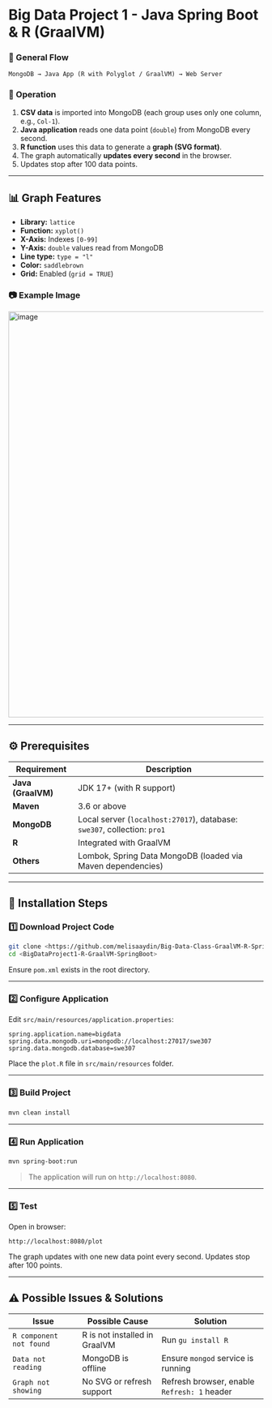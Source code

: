 # Big Data Project 1 - Java Spring Boot & R (GraalVM)

### 🧩 General Flow

```
MongoDB → Java App (R with Polyglot / GraalVM) → Web Server
```

### 🚀 Operation

1. **CSV data** is imported into MongoDB (each group uses only one column, e.g., `Col-1`).
2. **Java application** reads one data point (`double`) from MongoDB every second.
3. **R function** uses this data to generate a **graph (SVG format)**.
4. The graph automatically **updates every second** in the browser.
5. Updates stop after 100 data points.

---

## 📊 Graph Features

* **Library:** `lattice`
* **Function:** `xyplot()`
* **X-Axis:** Indexes `[0-99]`
* **Y-Axis:** `double` values read from MongoDB
* **Line type:** `type = "l"`
* **Color:** `saddlebrown`
* **Grid:** Enabled (`grid = TRUE`)

### 📷 Example Image

<img width="911" height="801" alt="image" src="https://github.com/user-attachments/assets/6ed8c073-b527-453e-8306-8c1a13304477" />

---

## ⚙️ Prerequisites

| Requirement        | Description                                                              |
| ------------------ | ------------------------------------------------------------------------ |
| **Java (GraalVM)** | JDK 17+ (with R support)                                                 |
| **Maven**          | 3.6 or above                                                             |
| **MongoDB**        | Local server (`localhost:27017`), database: `swe307`, collection: `pro1` |
| **R**              | Integrated with GraalVM                                                  |
| **Others**         | Lombok, Spring Data MongoDB (loaded via Maven dependencies)              |

---

## 🧱 Installation Steps

### 1️⃣ Download Project Code

```bash
git clone <https://github.com/melisaaydin/Big-Data-Class-GraalVM-R-SpringBoot-Project1.git>
cd <BigDataProject1-R-GraalVM-SpringBoot>
```

Ensure `pom.xml` exists in the root directory.

---

### 2️⃣ Configure Application

Edit `src/main/resources/application.properties`:

```properties
spring.application.name=bigdata
spring.data.mongodb.uri=mongodb://localhost:27017/swe307
spring.data.mongodb.database=swe307
```

Place the `plot.R` file in `src/main/resources` folder.

---

### 3️⃣ Build Project

```bash
mvn clean install
```

---

### 4️⃣ Run Application

```bash
mvn spring-boot:run
```

> The application will run on `http://localhost:8080`.

---

### 5️⃣ Test

Open in browser:

```
http://localhost:8080/plot
```

The graph updates with one new data point every second. Updates stop after 100 points.

---

## ⚠️ Possible Issues & Solutions

| Issue                   | Possible Cause                | Solution                                    |
| ----------------------- | ----------------------------- | ------------------------------------------- |
| `R component not found` | R is not installed in GraalVM | Run `gu install R`                          |
| `Data not reading`      | MongoDB is offline            | Ensure `mongod` service is running          |
| `Graph not showing`     | No SVG or refresh support     | Refresh browser, enable `Refresh: 1` header |
